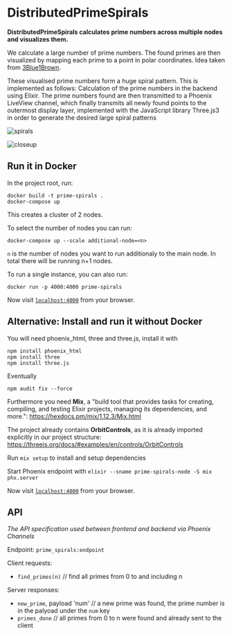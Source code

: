# DistributedPrimeSpirals

**DistributedPrimeSpirals calculates prime numbers across multiple nodes and visualizes them.**

We calculate a large number of prime numbers. The found primes are then visualized by mapping each prime to a point in polar coordinates.
Idea taken from [3Blue1Brown](https://www.3blue1brown.com/lessons/prime-spirals).

These visualised prime numbers form a huge spiral pattern. This is implemented as follows: 
Calculation of the prime numbers in the backend using Elixir. The prime numbers found are then transmitted 
to a Phoenix LiveView channel, which finally transmits all
newly found points to the outermost display layer, implemented with the JavaScript library Three.js3
in order to generate the desired large spiral patterns

![spirals](https://github.com/user-attachments/assets/dca43cc6-faaf-4726-9b64-899d13231bee)

![closeup](https://github.com/user-attachments/assets/ee7901b2-3a7d-4bd4-ab45-f49b1ff19cc9)


## Run it in Docker

In the project root, run:
``` 
docker build -t prime-spirals .
docker-compose up
```
This creates a cluster of 2 nodes.

To select the number of nodes you can run:
```
docker-compose up --scale additional-node=<n>
``` 
`n` is the number of nodes you want to run additionaly to the main node. In total there will be running n+1 nodes.


To run a single instance, you can also run:
``` 
docker run -p 4000:4000 prime-spirals
```

Now visit [`localhost:4000`](http://localhost:4000) from your browser.

## Alternative: Install and run it without Docker

You will need phoenix_html, three and three.js, install it with

```
npm install phoenix_html
npm install three
npm install three.js
```

Eventually 
```
npm audit fix --force
```

Furthermore you need **Mix**, a "build tool that provides tasks for creating, compiling, and testing Elixir projects, managing its dependencies, and more.": https://hexdocs.pm/mix/1.12.3/Mix.html

The project already contains **OrbitControls**, as it is already imported explicitly in our project structure: https://threejs.org/docs/#examples/en/controls/OrbitControls

Run `mix setup` to install and setup dependencies

Start Phoenix endpoint with `elixir --sname prime-spirals-node -S mix phx.server`

Now visit [`localhost:4000`](http://localhost:4000) from your browser.




## API

*The API specification used between frontend and backend via Phoenix Channels*

Endpoint: `prime_spirals:endpoint`

Client requests: 
  - `find_primes(n)` // find all primes from 0 to and including n

Server responses: 
  - `new_prime`, payload 'num' // a new prime was found, the prime number is in the palyoad under the `num` key
  - `primes_done` // all primes from 0 to n were found and already sent to the client

